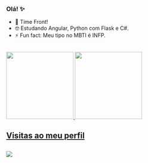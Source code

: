 ### Olá! ✨

- 🔭 Time Front!
- 🤓 Estudando Angular, Python com Flask e C#.
- ⚡ Fun fact: Meu tipo no MBTI é INFP.

##

 <div>
  <a href="https://github.com/LeticiaTP">
  <img height="180em" src="https://github-readme-stats.vercel.app/api?username=LeticiaTP&show_icons=true&theme=nightowl"/>
  <img height="180em" src="https://github-readme-stats.vercel.app/api/top-langs/?username=LeticiaTP&show_icons=true&theme=nightowl&layout=compact"/>
</div>

 ## Visitas ao meu perfil
 ##
 ![](https://komarev.com/ghpvc/?username=your-github-username&label=PROFILE+VIEWS)
